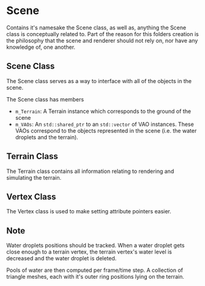 # Scene

Contains it's namesake the Scene class, as well as, anything the Scene class is conceptually related to. Part of the reason for this folders creation is the philosophy that the scene and renderer should not rely on, nor have any knowledge of, one another.

## Scene Class

The Scene class serves as a way to interface with all of the objects in the scene.

The Scene class has members
- `m_Terrain`: A Terrain instance which corresponds to the ground of the scene
- `m_VAOs`: An `std::shared_ptr` to an `std::vector` of VAO instances. These VAOs correspond to the objects represented in the scene (i.e. the water droplets and the terrain).

## Terrain Class

The Terrain class contains all information relating to rendering and simulating the terrain.

## Vertex Class

The Vertex class is used to make setting attribute pointers easier.

## Note

Water droplets positions should be tracked. When a water droplet gets close enough to a terrain vertex, the terrain vertex's water level is decreased and the water droplet is deleted.

Pools of water are then computed per frame/time step. A collection of triangle meshes, each with it's outer ring positions lying on the terrain.